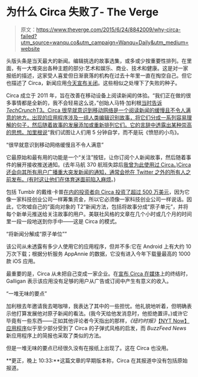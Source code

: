 # 为什么 Circa 失败了- The Verge

> 原文：<https://www.theverge.com/2015/6/24/8842009/why-circa-failed?utm_source=wanqu.co&utm_campaign=Wanqu+Daily&utm_medium=website>

头版头条是当天最大的新闻。编辑挑选的故事选集，或多或少按重要性排列。在里面，有一大堆突出各种主题的部分:艺术和娱乐、商业、技术和健康。这是对一家报纸的描述，这家受人喜爱但日渐衰落的机构在过去十年里一直在掏空自己。但它也描述了 Circa，新闻应用[今天宣布关闭](https://medium.com/circa/farewell-to-circa-news-7d002150f74b)。这些相似之处埋下了失败的种子。

Circa 成立于 2011 年，旨在改善在移动设备上阅读新闻的体验。“我们正在做的很多事情都是全新的，我不会轻易这么说，”创始人马特·加利根[当时告诉*TechCrunch*T3。Circa 很早就意识到移动网络是一个阅读新闻的缓慢且不令人满意的地方。出现的应用程序涉及一组人类编辑识别故事，将它们分成一系列容易理解的句子，然后随着故事的发展添加或重新排列它们。它的言辞中透露出某种崇高的思想。](http://techcrunch.com/2012/04/27/all-star-cast-invests-750k-in-ben-huh-and-matt-galligans-mobile-news-startup-circa/)[加里根说](http://techcrunch.com/2012/10/15/circas-new-ios-app-will-change-the-way-you-consume-news/)“我们试图让人们用 5 分钟自学，而不是玩《愤怒的小鸟》。

<q class="center">很早就意识到移动网络缓慢且不令人满意</q>

它最原始和最有用的功能是一个“关注”按钮，让你订阅个人新闻故事，然后随着事件的展开接收推送通知。(去年马航 370 航班失踪后[我曾为此使用过 Circa。)Circa 还会向其所有用户广播重大突发新闻的通知，通常会抢在 Twitter 之外的所有人之前发布。(有时这让他们](http://www.theverge.com/2014/7/18/5916031/malaysian-airlines-mh17-who-shot-it-down-and-why)[在体育迷面前陷入麻烦](https://blog.cir.ca/2014/01/20/avoiding-spoilers/)。)

包括 Tumblr 的戴维·卡普[在内的投资者向 Circa 投资了超过 500 万美元](http://fortune.com/2015/04/30/news-app-circa-buyer/)，因为它像一家科技创业公司一样筹集资金，所以它必须像一家科技创业公司一样说话。因此，它吹嘘自己的“面向对象的 T2”新闻方法，包括将故事分成“原子单元”，并将每个新单元推送给关注故事的用户。美联社风格的文章在几个小时或几个月的时间里一段一段地送到你手中——这是 Circa 的模式。

<q class="left">将新闻分解成“原子单位”</q>

该公司从未透露有多少人使用它的应用程序，但并不多:它在 Android 上有大约 10 万次下载；根据分析服务 AppAnnie 的数据，它没有进入今年下载量最高的 1000 款 iOS 应用。

最重要的是，Circa 从未把自己变成一家企业。在[宣布 Circa 在媒体](https://medium.com/circa/farewell-to-circa-news-7d002150f74b)上的终结时，Galligan 表示该应用没有足够的用户从广告或订阅中产生有意义的收入。

<q class="center">一堆无味的要点</q>

加利根去年邀请我去喝咖啡，我表达了其中的一些担忧。他礼貌地听着，但明确表示他打算发展他对原子新闻的看法。(我今天给他发消息时，他拒绝置评。)或许它毕竟有一些东西——正如其他评论者今天指出的那样，*《纽约时报》*[【NYT Now】应用程序](http://www.nytimes.com/nytnow/)似乎至少部分受到了 Circa 的子弹式风格的启发，而 *BuzzFeed News* 新应用程序上的简报也采取了类似的方法。

但是一堆无味的要点已经很久没有在报纸上出现了。这在 Circa 也没用。

**更正，晚上 10:33:**这篇文章的早期版本称，Circa 在其报道中没有包括原始报道。